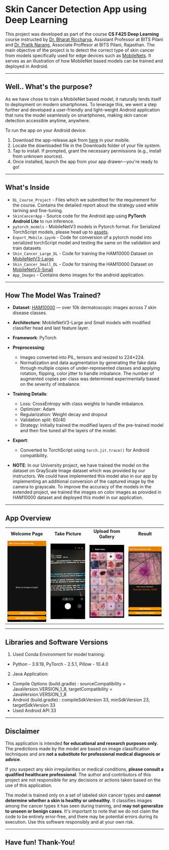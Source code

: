 # Skin Cancer Detection App using Deep Learning

This project was developed as part of the course **CS F425 Deep Learning** course instructed by [Dr. Bharat Riccharya](https://www.bits-pilani.ac.in/pilani/bharat-richhariya), Assistant Professor at BITS Pilani and [Dr. Pratik Narang](https://www.bits-pilani.ac.in/pilani/pratik-narang), Associate Proffesor at BITS Pilani, Rajasthan. The main objective of the project is to detect the correct type of skin cancer from models specifically used for edge devices such as [MobileNets](https://docs.pytorch.org/vision/main/models/mobilenetv3.html). It serves as an illustration of how MobileNet based models can be trained and deployed in Android.

---
## Well.. What's the purpose?

As we have chose to train a MobileNet based model, it naturally lends itself to deployment on modern smartphones. To leverage this, we went a step further and developed a user-friendly and light-weight Android application that runs the model seamlessly on smartphones, making skin cancer detection accessible anytime, anywhere.

To run the app on your Android device:
1. Download the app-release.apk from [here](SkinCancerApp/app/release/) in your mobile.
2. Locate the downloaded file in the Downloads folder of your file system.
3. Tap to install. If prompted, grant the necessary permissions (e.g., install from unknown sources).
4. Once installed, launch the app from your app drawer—you're ready to go!

---
## What's Inside

- `DL_Course_Project` - Files which we submitted for the requirement for the course. Contains the detailed report about the strategy used while tarining and fine-tuning.
- `SkinCancerApp` - Source code for the Android app using **PyTorch Android Lite** to run inference.
- `pytorch_models` - MobileNetV3 models in Pytorch format. For Serialized TorchScript models, please head up to 
[assets](SkinCancerApp/app/src/main/assets/).
- `Export_Mobile.ipynb` - Code for conversion of a pytorch model into serialized torchScript model and testing the same on the validation and train  datasets
- `Skin_Cancer_Large_DL` - Code for training the HAM10000 Dataset on [MobileNetV3-Large](https://docs.pytorch.org/vision/main/models/generated/torchvision.models.mobilenet_v3_large.html)
- `Skin_Cancer_Small_DL` - Code for training the HAM10000 Dataset on [MobileNetV3-Small](https://docs.pytorch.org/vision/main/models/generated/torchvision.models.mobilenet_v3_small.html)
- `App_Images` - Contains demo images for the android application.

---
## How The Model Was Trained?

- **Dataset**: [HAM10000](https://www.kaggle.com/datasets/surajghuwalewala/ham1000-segmentation-and-classification) — over 10k dermatoscopic images across 7 skin disease classes.
- **Architecture**: MobileNetV3-Large and Small models with modified classifier head and last feature layer.
- **Framework**: PyTorch
- **Preprocessing**:
  - Images converted into PIL, tensors and resized to 224×224.
  - Normalization and data augmentation by generating the fake data through multiple copies of under-represented classes and applying rotation, flipping, color jitter to handle imbalance. The number of augmented copies per class was determined experimentally based on the severity of imbalance.
- **Training Details**:
  - Loss: CrossEntropy with class weights to handle imbalance.
  - Optimizer: Adam
  - Regularization: Weight decay and dropout
  - Validation split: 60/40
  - Strategy: Initially trained the modified layers of the pre-trained model and then fine tuned all the layers of the model. 
- **Export**:
  - Converted to TorchScript using `torch.jit.trace()` for Android compatibility.

- **NOTE**:
In our University project, we have trained the model on the dataset on GrayScale Image dataset which was provided by our instructors. We could have implemented this model also in our app by implementing an additional conversion of the captured image by the camera to grayscale. To improve the accuracy of the models in the extended project, we trained the images on color images as provided in HAM10000 dataset and deployed this model in our application.

---
## App Overview

<table>
  <tr>
     <td align="center"><b>Welcome Page</b></td>
     <td align="center"><b>Take Picture</b></td>
     <td align="center"><b>Upload from Gallery</b></td>
     <td align="center"><b>Result</b></td>
  </tr>
  <tr>
    <td><img src="https://github.com/Saarthak-Vijayvargiya-github/Skin_Cancer_MobileNet_App/blob/main/App_Images/1_Welcome.jpg" width=500></td>
    <td><img src="https://github.com/Saarthak-Vijayvargiya-github/Skin_Cancer_MobileNet_App/blob/main/App_Images/2_TakePic.jpg" width=500></td>
    <td><img src="https://github.com/Saarthak-Vijayvargiya-github/Skin_Cancer_MobileNet_App/blob/main/App_Images/3_Gallery.jpg" width=500></td>
    <td><img src="https://github.com/Saarthak-Vijayvargiya-github/Skin_Cancer_MobileNet_App/blob/main/App_Images/4_Result.jpg" width=500></td>
  </tr>
</table>

---
## Libraries and Software Versions
1. Used Conda Environment for model training:
  - Python - 3.9.19, PyTorch - 2.5.1, Pillow - 10.4.0
2. Java Application:
  - Compile Options (build.gradle) :  sourceCompatibility = JavaVersion.VERSION_1_8, targetCompatibility = JavaVersion.VERSION_1_8
  - Android (build.gradle) : compileSdkVersion 33, minSdkVersion 23, targetSdkVersion 33
  - Used Android API 33

---
## Disclaimer

This application is intended **for educational and research purposes only**. The predictions made by the model are based on image classification techniques and are **not a substitute for professional medical diagnosis or advice**.

If you suspect any skin irregularities or medical conditions, **please consult a qualified healthcare professional**. The author and contributors of this project are not responsible for any decisions or actions taken based on the use of this application.

The model is trained only on a set of labeled skin cancer types and **cannot determine whether a skin is healthy or unhealthy**. It classifies images among the cancer types it has seen during training, and **may not generalize to unseen or benign cases**. It's important to note that we do not claim the code to be entirely error-free, and there may be potential errors during its execution. Use this software responsibly and at your own risk.

---
## Have fun! Thank-You!
